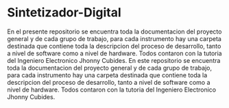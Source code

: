 # Sintetizador-Digital
En el presente repositorio se encuentra toda la documentacion del proyecto general y de cada grupo de trabajo, para cada instrumento hay una carpeta destinada que contiene toda la descripcion del proceso de desarrollo, tanto a nivel de software como a nivel de hardware. Todos contaron con la tutoria del Ingeniero Electronico Jhonny Cubides. 
En este repositorio se encuentra toda la documentacion del proyecto general y de cada grupo de trabajo, para cada instrumento hay una carpeta destinada que contiene toda la descripcion del proceso de desarrollo, tanto a nivel de software como a nivel de hardware. Todos contaron con la tutoria del Ingeniero Electronico Jhonny Cubides. 
